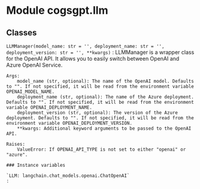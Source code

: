 Module cogsgpt.llm
==================

Classes
-------

`LLMManager(model_name: str = '', deployment_name: str = '', deployment_version: str = '', **kwargs)`
:   LLMManager is a wrapper class for the OpenAI API. It allows you to easily switch between OpenAI and Azure OpenAI Service.
    
    Args:
        model_name (str, optional): The name of the OpenAI model. Defaults to "". If not specified, it will be read from the environment variable OPENAI_MODEL_NAME.
        deployment_name (str, optional): The name of the Azure deployment. Defaults to "". If not specified, it will be read from the environment variable OPENAI_DEPLOYMENT_NAME.
        deployment_version (str, optional): The version of the Azure deployment. Defaults to "". If not specified, it will be read from the environment variable OPENAI_DEPLOYMENT_VERSION.
        **kwargs: Additional keyword arguments to be passed to the OpenAI API.
    
    Raises:
        ValueError: If OPENAI_API_TYPE is not set to either "openai" or "azure".

    ### Instance variables

    `LLM: langchain.chat_models.openai.ChatOpenAI`
    :